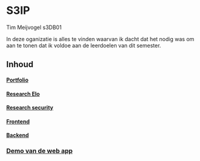 # S3IP
Tim Meijvogel s3DB01


In deze oganizatie is alles te vinden waarvan ik dacht dat het nodig was om aan te tonen dat ik voldoe aan de
leerdoelen van dit semester.

## Inhoud
#### [Portfolio](https://github.com/S3IP/Portfolio/blob/main/Portfolio%20S3.pdf)
#### [Research Elo](https://github.com/S3IP/Portfolio/blob/main/Research/EloResearch.pdf)
#### [Research security](https://github.com/S3IP/Portfolio/blob/main/Research/Security%20Research.pdf)
#### [Frontend](https://github.com/S3IP/elementalcombat)
#### [Backend](https://github.com/S3IP/MoveService)
### [Demo van de web app](https://youtu.be/ctzjlr4cHmM)
